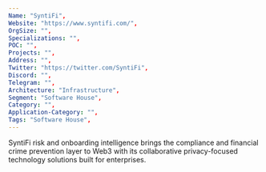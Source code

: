 ```yaml
--- 
Name: "SyntiFi", 
Website: "https://www.syntifi.com/", 
OrgSize: "",
Specializations: "",
POC: "",
Projects: "",
Address: "",
Twitter: "https://twitter.com/SyntiFi", 
Discord: "",
Telegram: "",
Architecture: "Infrastructure",
Segment: "Software House",
Category: "",
Application-Category: "",
Tags: "Software House",
--- 
```

<!--lang:en--> 
SyntiFi risk and onboarding intelligence brings the compliance and financial crime prevention layer to Web3 with its collaborative privacy-focused technology solutions built for enterprises.
<!--lang:es--]
La inteligencia de riesgo e incorporación de SyntiFi trae la capa de cumplimiento y prevención de delitos financieros a Web3 con sus soluciones tecnológicas colaborativas centradas en la privacidad creadas para empresas.
<!--lang:de--]
SyntiFi Risk and Onboarding Intelligence bringt mit seinen kollaborativen, auf den Datenschutz ausgerichteten Technologielösungen, die für Unternehmen entwickelt wurden, die Compliance- und Präventionsebene für Finanzkriminalität in Web3.
<!--lang:fr--]
SyntiFi Risk and Onboarding Intelligence apporte la couche de conformité et de prévention de la criminalité financière à Web3 avec ses solutions technologiques collaboratives axées sur la confidentialité conçues pour les entreprises.
<!--lang:pl--]
Analiza ryzyka i wdrażania SyntiFi przenosi warstwę zgodności i zapobiegania przestępstwom finansowym do Web3 dzięki rozwiązaniom technologicznym ukierunkowanym na współpracę i prywatności stworzonym dla przedsiębiorstw.
<!--lang:uk--]
Інтелектуальні дані SyntiFi про ризики та адаптацію переносять рівень відповідності та запобігання фінансовим злочинам у Web3 за допомогою спільних технологічних рішень, орієнтованих на конфіденційність, створених для підприємств. 
[!--lang:*--> 
